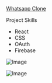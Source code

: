 [Whatsapp Clone](https://timchen-whatsapp-clone.web.app/rooms/AbwGzG384sHLCddxI7I2)

Project Skills

- React
- CSS
- OAuth
- Firebase

![Image](https://media.giphy.com/media/HFtCGJ0DdekNywnuku/giphy.gif)

![Image](https://upload.cc/i1/2021/02/27/kKDSiO.png)
